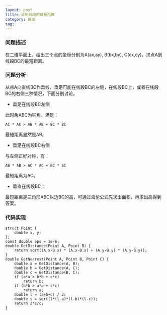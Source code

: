```yaml
---
layout: post
title: 点到线段的最短距离
category: 算法
tag:
---
```


### 问题描述

在二维平面上，给出三个点的坐标分别为A(ax,ay), B(bx,by), C(cx,cy)，求点A到线段BC的最短距离。

### 问题分析

从点A向直线BC作垂线，垂足可能在线段BC的左侧，在线段BC上，或者在线段BC的右侧三种情况，下面分别讨论。

- 垂足在线段BC左侧

此时角ABC为钝角，满足：

```
AC * AC > AB * AB + BC * BC
```

最短距离显然是AB。

- 垂足在线段BC右侧

与左侧正好对称，有：

```
AB * AB > AC * AC + BC * BC
```

最短距离为AC。

- 垂直在线段BC上

最短距离是三角形ABC以边BC的高，可通过海伦公式先求出面积，再求出高得到答案。

### 代码实现

```
struct Point {
    double x, y;
};
const double eps = 1e-6;
double GetDistance(Point A, Point B) {
    return sqrt((A.x-B.x) * (A.x-B.x) + (A.y-B.y) * (A.y-B.y));
}
double GetNearest(Point A, Point B, Point C) {
    double a = GetDistance(A, B);
    double b = GetDistance(A, C);
    double c = GetDistance(B, C);
    if (a*a > b*b + c*c)
        return b;
    if (b*b > a*a + c*c)
        return a;
    double l = (a+b+c) / 2;
    double s = sqrt(l*(l-a)*(l-b)*(l-c));
    return 2*s/c;
}
```
